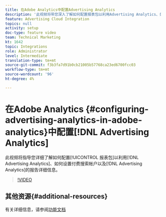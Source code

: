 ```yaml
---
title: 在Adobe Analytics中配置Advertising Analytics
description: '此视频将带您深入了解如何配置报表包以利用Advertising Analytics、如何设置付费搜索帐户以及Advertising Analytics的报告详细信息。 '
feature: Advertising Cloud Integration
topics: null
activity: setup
doc-type: feature video
team: Technical Marketing
kt: 1642
topic: Integrations
role: Administrator
level: Intermediate
translation-type: tm+mt
source-git-commit: f3b3fa7d91b0cb21005b57768ca23ed6700fcc03
workflow-type: tm+mt
source-wordcount: '96'
ht-degree: 4%

---
```



# 在Adobe Analytics {#configuring-advertising-analytics-in-adobe-analytics}中配置[!DNL Advertising Analytics]

此视频将指导您详细了解如何配置[!UICONTROL 报表包]以利用[!DNL Advertising Analytics]、如何设置付费搜索帐户以及[!DNL Advertising Analytics]的报告详细信息。

>[!VIDEO](https://video.tv.adobe.com/v/23119/?quality=12)

## 其他资源{#additional-resources}

有关详细信息，请参阅[功能文档](https://docs.adobe.com/content/help/en/analytics/integration/advertising-analytics/overview.html)
